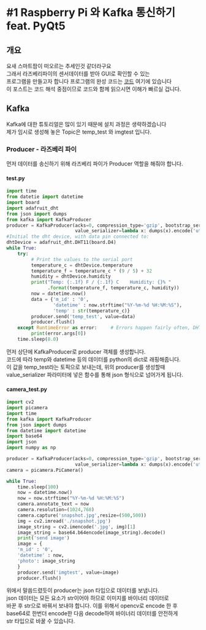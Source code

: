 # #1 Raspberry Pi 와 Kafka 통신하기 feat. PyQt5
## 개요
요새 스마트팜이 떠오르는 추세인것 같더라구요 <br>
그래서 라즈베리파이의 센서데이터를 받아 GUI로 확인할 수 있는 <br>
프로그램을 만들고자 합니다
프로그램의 완성 코드는 [코드](https://github.com/Ealloons/IoT_RaspberryPi4_with_Kafka) 여기에 있습니다 <br>
이 포스트는 코드 해석 중점이므로 코드와 함께 읽으시면 이해가 빠르실 겁니다. <br>

## Kafka
Kafka에 대한 튜토리얼은 많이 있기 때문에 설치 과정은 생략하겠습니다 <br>
제가 임시로 생성해 놓은 Topic은 temp_test 와 imgtest 입니다. 
### Producer - 라즈베리 파이
먼저  데이터를 송신하기 위해 라즈베리 파이가 Producer 역할을 해줘야 합니다. <br>
#### test.py
```python
import time
from datetie import datetime
import board
import adafruit_dht
from json import dumps
from kafka import KafkaProducer
producer = KafkaProducer(acks=0, compression_type='gzip', bootstrap_servers=['192.168.35.145:9092'],
                         value_serializer=lambda x: dumps(x).encode('utf-8'))
#Initial the dht device, with data pin connected to:
dhtDevice = adafruit_dht.DHT11(board.D4)
while True:
    try:
         # Print the values to the serial port
         temperature_c = dhtDevice.temperature
         temperature_f = temperature_c * (9 / 5) + 32
         humidity = dhtDevice.humidity
         print("Temp: {:.1f} F / {:.1f} C    Humidity: {}% "
               .format(temperature_f, temperature_c, humidity))
         now = datetime.now()
         data = {'m_id' : '0',
                 'datetime' : now.strftime("%Y-%m-%d %H:%M:%S"),
                 'temp' : str(temperature_c)}
         producer.send('temp_test', value=data)
         producer.flush()
    except RuntimeError as error:     # Errors happen fairly often, DHT's are hard to read, just keep going
         print(error.args[0])
    time.sleep(8.0)
```
먼저 상단에 KafkaProducer로 producer 객체를 생성합니다. <br>
코드에 따라  temp와 datetime 등의 데이터를 python의 dict로 래핑해줍니다. <br>
 이 값을 temp_test라는 토픽으로 보내는데, 위의 producer를 생성할때 value_serializer 파라미터에 넣은 함수를 통해 json 형식으로 넘어가게 됩니다.
#### camera_test.py
```python
import cv2
import picamera
import time
from kafka import KafkaProducer
from json import dumps
from datetime import datetime
import base64
import json
import numpy as np

producer = KafkaProducer(acks=0, compression_type='gzip', bootstrap_servers=['192.168.35.145:9092'],
                         value_serializer=lambda x: dumps(x).encode('utf-8'))
camera = picamera.PiCamera()

while True:
    time.sleep(100)
    now = datetime.now()
    now = now.strftime("%Y-%m-%d %H:%M:%S")
    camera.annotate_text = now
    camera.resolution=(1024,768)
    camera.capture('snapshot.jpg',resize=(500,500))
    img = cv2.imread('./snapshot.jpg')
    image_string = cv2.imencode('.jpg', img)[1]
    image_string = base64.b64encode(image_string).decode()
    print('send image')
    image = {
    'm_id' : '0',
    'datetime' : now,
    'photo': image_string
    }
    producer.send('imgtest', value=image)
    producer.flush()
```
위에서 말씀드렸듯이 producer는 json 타입으로 데이터를 보냅니다. <br>
json 데이터는 모든 요소가 str이어야 하므로 이미지를 바이너리 데이터로 <br>
바꾼 후 str으로 바꿔서 보내야 합니다. 이를 위해서 opencv로 encode 한 후 <br>
base64로 한번더 encode한 다음 decode하여 바이너리 데이터를 안전하게 <br>
str 타입으로 바꿀 수 있습니다.

